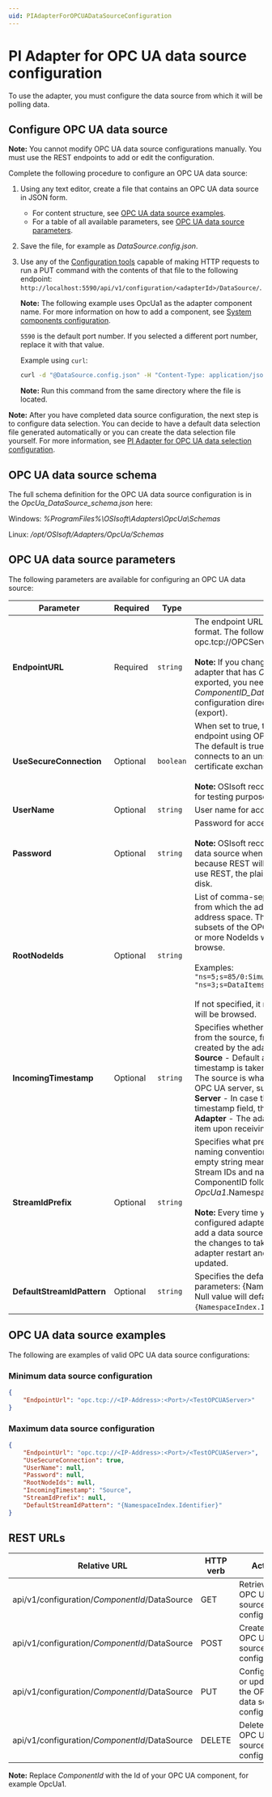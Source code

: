 ```yaml
---
uid: PIAdapterForOPCUADataSourceConfiguration
---
```


# PI Adapter for OPC UA data source configuration

To use the adapter, you must configure the data source from which it will be polling data.

## Configure OPC UA data source

**Note:** You cannot modify OPC UA data source configurations manually. You must use the REST endpoints to add or edit the configuration.

Complete the following procedure to configure an OPC UA data source:

1. Using any text editor, create a file that contains an OPC UA data source in JSON form.
    - For content structure, see [OPC UA data source examples](#opc-ua-data-source-examples).
    - For a table of all available parameters, see [OPC UA data source parameters](#opc-ua-data-source-parameters).
2. Save the file, for example as _DataSource.config.json_.
3. Use any of the [Configuration tools](xref:ConfigurationTools) capable of making HTTP requests to run a PUT command with the contents of that file to the following endpoint: `http://localhost:5590/api/v1/configuration/<adapterId>/DataSource/`.

      **Note:** The following example uses OpcUa1 as the adapter component name. For more information on how to add a component, see [System components configuration](xref:SystemComponentsConfiguration).

    `5590` is the default port number. If you selected a different port number, replace it with that value.

    Example using `curl`:

    ```bash
    curl -d "@DataSource.config.json" -H "Content-Type: application/json" -X PUT "http://localhost:5590/api/v1/configuration/OpcUa1/DataSource"
    ```

    **Note:** Run this command from the same directory where the file is located.

**Note:** After you have completed data source configuration, the next step is to configure data selection. You can decide to have a default data selection file generated automatically or you can create the data selection file yourself. For more information, see [PI Adapter for OPC UA data selection configuration](xref:PIAdapterForOPCUADataSelectionConfiguration).

## OPC UA data source schema

The full schema definition for the OPC UA data source configuration is in the _OpcUa_DataSource_schema.json_ here:

Windows: *%ProgramFiles%\OSIsoft\Adapters\OpcUa\Schemas*

Linux: */opt/OSIsoft/Adapters/OpcUa/Schemas*

## OPC UA data source parameters

The following parameters are available for configuring an OPC UA data source:

| Parameter | Required | Type | Description |
|-----------|----------|------|-------------|
| **EndpointURL** | Required | `string` | The endpoint URL of the OPC UA server in opc.tcp format. The following is an example of the URL format: opc.tcp://OPCServerHost:Port/OpcUa/SimulationServer<br><br>**Note:** If you change the EndpointURL on a configured adapter that has _ComponentID_DataSelection_.json file exported, you need to remove the _ComponentID_DataSelection.json_ file from the configuration directory to trigger a new browse (export).|
| **UseSecureConnection**|Optional | `boolean` | When set to true, the adapter connects to a secure endpoint using OPC UA certificate exchange operation. The default is true. When set to false, the adapter connects to an unsecured endpoint of the server and certificate exchange operation is not required.<br><br>**Note:** OSIsoft recommends setting this option to false for testing purposes only.|
| **UserName** | Optional | `string` | User name for accessing the OPC UA server. |
| **Password** | Optional | `string` | Password for accessing the OPC UA server.<br><br>**Note:** OSIsoft recommends using REST to configure the data source when the password must be specified because REST will encrypt the password. If you do not use REST, the plain text password will be stored on-disk.|
| **RootNodeIds** | Optional | `string` | List of comma-separated NodeIds of those objects from which the adapter browses the OPC UA server address space. This option allows to select only subsets of the OPC UA address by explicitly listing one or more NodeIds which are used to start the initial browse.<br><br>Examples:<br>`"ns=5;s=85/0:Simulation"`<br>`"ns=3;s=DataItems"`<br><br>If not specified, it means that the whole address space will be browsed.|
| **IncomingTimestamp** | Optional | `string` | Specifies whether the incoming timestamp is taken from the source, from the OPC UA server, or should be created by the adapter instance. <br> **Source** - Default and recommended setting. The timestamp is taken from the source timestamp field. The source is what provides data for the item to the OPC UA server, such as a field device.<br> **Server** - In case the OPC UA item has an invalid source timestamp field, the Server timestamp can be used.<br> **Adapter** - The adapter generates a timestamp for the item upon receiving it from the OPC UA server.|
| **StreamIdPrefix** | Optional | `string` | Specifies what prefix is used for Stream IDs. The naming convention is StreamIdPrefix.StreamId. An empty string means no prefix will be added to the Stream IDs and names. Null value defaults to ComponentID followed by a dot, for example, *OpcUa1*.NamespaceIndex.Identifier.<br><br>**Note:** Every time you change the StreamIdPrefix of a configured adapter, for example when you delete and add a data source, you need to restart the adapter for the changes to take place. New streams are created on adapter restart and pre-existing streams are no longer updated.|
| **DefaultStreamIdPattern** | Optional | `string` | Specifies the default stream Id pattern to use. Possible parameters: {NamespaceIndex}, {Identifier}, {Name}. Null value will default to <br> `{NamespaceIndex.Identifier}`. |

## OPC UA data source examples

The following are examples of valid OPC UA data source configurations:

### Minimum data source configuration

```json
{
    "EndpointUrl": "opc.tcp://<IP-Address>:<Port>/<TestOPCUAServer>"
}
```

### Maximum data source configuration

```json
{
    "EndpointUrl": "opc.tcp://<IP-Address>:<Port>/<TestOPCUAServer>",
    "UseSecureConnection": true,
    "UserName": null,
    "Password": null,
    "RootNodeIds": null,
    "IncomingTimestamp": "Source",
    "StreamIdPrefix": null,
    "DefaultStreamIdPattern": "{NamespaceIndex.Identifier}"
}
```

## REST URLs

| Relative URL | HTTP verb | Action |
| ------------ | --------- | ------ |
| api/v1/configuration/_ComponentId_/DataSource  | GET | Retrieves the OPC UA data source configuration |
| api/v1/configuration/_ComponentId_/DataSource  | POST | Creates the OPC UA data source configuration |
| api/v1/configuration/_ComponentId_/DataSource  | PUT | Configures or updates the OPC UA data source configuration |
| api/v1/configuration/_ComponentId_/DataSource | DELETE | Deletes the OPC UA data source configuration |

**Note:** Replace _ComponentId_ with the Id of your OPC UA component, for example OpcUa1.
